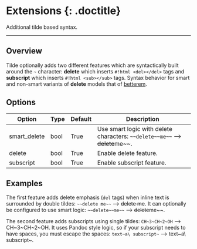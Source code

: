 # Extensions {: .doctitle}
Additional tilde based syntax.

---

## Overview
Tilde optionally adds two different features which are syntactically built around the `~` character: **delete** which inserts `#!html <del></del>` tags and **subscript** which inserts `#!html <sub></sub>` tags.  Syntax behavior for smart and non-smart variants of **delete** models that of [betterem](betterem.md#differences).

## Options

| Option    | Type | Default | Description |
|-----------|------|---------|-------------|
| smart_delete | bool | True | Use smart logic with delete characters: `~~delete~~me~~` --> ~~delete~~me~~. |
| delete | bool | True | Enable delete feature. |
| subscript | bool | True | Enable subscript feature. |

## Examples
The first feature adds delete emphasis (`del` tags) when inline text is surrounded by double tildes: `~~delete me~~` --> ~~delete me~~.  It can optionally be configured to use smart logic: `~~delete~~me~~` --> ~~delete~~me~~.

The second feature adds subscripts using single tildes: `CH~3~CH~2~OH` --> CH~3~CH~2~OH.  It uses Pandoc style logic, so if your subscript needs to have spaces, you must escape the spaces: `text~a\ subscript~` --> text~a\ subscript~.
